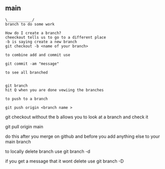 ## main

    \___________/
    branch to do some work

    How do I create a branch?
    cheeckout tells us to go to a different place
    -b is saying create a new branch
    git checkout -b <name of your branch>

    to combine add and commit use

    git commit -am "message"

    to see all branched


    git branch
    hit Q when you are done vewiing the branches

    to push to a branch

    git push origin <branch name >

git checkout <branch Name> without the b allows you to look at a branch and check it

git pull origin main

do this after you merge on github and before you add anything else to your main branch

to locally delete branch use
git branch -d <name of branch>

if you get a message that it wont delete use
git branch -D <name of branch>
